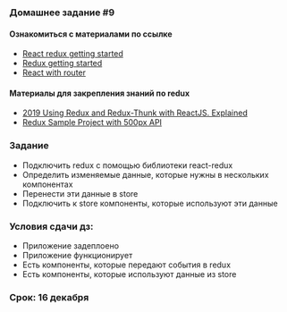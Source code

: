 ### Домашнее задание #9

#### Ознакомиться с материалами по ссылке  

* [React redux getting started](https://react-redux.js.org/introduction/quick-start)
* [Redux getting started](https://redux.js.org/introduction/getting-started)
* [React with router](https://redux.js.org/advanced/usage-with-react-router)


#### Материалы для закрепления знаний по redux

* [2019 Using Redux and Redux-Thunk with ReactJS. Explained](https://medium.com/@konstankino/2019-redux-and-redux-thunk-for-reactjs-explained-e249b70d6188)
* [Redux Sample Project with 500px API](https://github.com/yildizberkay/redux-example)

### Задание

* Подключить redux с помощью библиотеки react-redux
* Определить изменяемые данные, которые нужны в нескольких компонентах
* Перенести эти данные в store 
* Подключить к store компоненты, которые используют эти данные

### Условия сдачи дз:

* Приложение задеплоено
* Приложение функционирует
* Есть компоненты, которые передают события в redux
* Есть компоненты, которые используют данные из store

### Срок: 16 декабря

